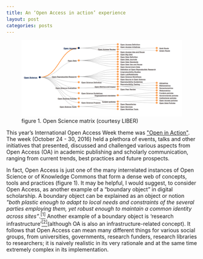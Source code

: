 ```yaml
---
title: An ‘Open Access in action’ experience
layout: post
categories: posts
---
```

<p><figure><a href="../images/OpenScienceLiber.png">
        <img src="../images/OpenScienceLiber.png" alt=""/></a><figcaption>
    figure 1. Open Science matrix (courtesy LIBER)</figcaption></figure></p>
This year’s International Open Access Week theme was <a href="http://www.action.openaccessweek.org">"Open in Action"</a>. The week (October 24 - 30, 2016) held a plethora of events, talks and other initiatives that presented, discussed and challenged various aspects from Open Access (OA) in academic publishing and scholarly communication, ranging from current trends, best practices and future prospects.

In fact, Open Access is just one of the many interrelated instances of Open Science or of Knowledge Commons that form a dense web of concepts, tools and practices (figure 1). It may be helpful, I would suggest, to consider Open Access, as another example of a “boundary object” in digital scholarship. A boundary object can be explained as an object or notion _"both plastic enough to adapt to local needs and constraints of the several parties employing them, yet robust enough to maintain a common identity across sites”_.<a href="#_ftn1" name="_ftnref1"><sup>[1]</sup></a> Another example of a boundary object is ‘research infrastructure’<a href="#_ftn2" name="_ftnref2"><sup>[2]</sup></a>(although OA is also an infrastructure-related concept). It follows that Open Access can mean many different things for various social groups, from universities, governments, research funders, research libraries to researchers; it is naively realistic in its very rationale and at the same time extremely complex in its implementation.




  
